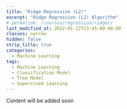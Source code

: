 ```yaml
---
title: "Ridge Regression (L2)"
excerpt: "Ridge Regression (L2) Algorithm"
# permalink: /courses/regression/ridger/
last_modified_at: 2022-01-22T23:45:00-00:00
classes: narrow
hidden: false
strip_title: true
categories:
  - Machine Learning
tags: 
  - Machine Learning
  - Classification Model
  - Tree Model
  - Supervised Learning
---
```

Content will be added soon